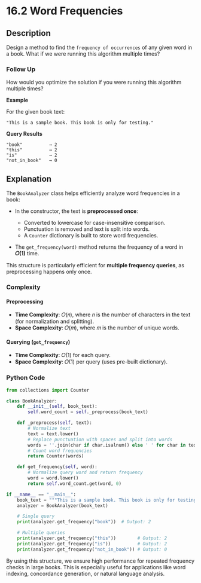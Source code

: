 # 16.2 Word Frequencies

## Description

Design a method to find the `frequency of occurrences` of any given word in a book. What if we were running this algorithm multiple times?

### Follow Up

How would you optimize the solution if you were running this algorithm multiple times?

**Example**

For the given book text:

```
"This is a sample book. This book is only for testing."
```

**Query Results**

```
"book"          → 2  
"this"          → 2  
"is"            → 2  
"not_in_book"   → 0  
```

## Explanation

The `BookAnalyzer` class helps efficiently analyze word frequencies in a book:

* In the constructor, the text is **preprocessed once**:

  * Converted to lowercase for case-insensitive comparison.
  * Punctuation is removed and text is split into words.
  * A `Counter` dictionary is built to store word frequencies.

* The `get_frequency(word)` method returns the frequency of a word in **𝑂(1)** time.

This structure is particularly efficient for **multiple frequency queries**, as preprocessing happens only once.

### Complexity

#### Preprocessing

* **Time Complexity**: 𝑂(𝑛), where 𝑛 is the number of characters in the text (for normalization and splitting).
* **Space Complexity**: 𝑂(𝑚), where 𝑚 is the number of unique words.

#### Querying (`get_frequency`)

* **Time Complexity**: 𝑂(1) for each query.
* **Space Complexity**: 𝑂(1) per query (uses pre-built dictionary).

### Python Code

```python
from collections import Counter

class BookAnalyzer:
    def __init__(self, book_text):
        self.word_count = self._preprocess(book_text)

    def _preprocess(self, text):
        # Normalize text
        text = text.lower()
        # Replace punctuation with spaces and split into words
        words = ''.join(char if char.isalnum() else ' ' for char in text).split()
        # Count word frequencies
        return Counter(words)

    def get_frequency(self, word):
        # Normalize query word and return frequency
        word = word.lower()
        return self.word_count.get(word, 0)

if __name__ == "__main__":
    book_text = """This is a sample book. This book is only for testing."""
    analyzer = BookAnalyzer(book_text)

    # Single query
    print(analyzer.get_frequency("book"))  # Output: 2

    # Multiple queries
    print(analyzer.get_frequency("this"))        # Output: 2
    print(analyzer.get_frequency("is"))          # Output: 2
    print(analyzer.get_frequency("not_in_book")) # Output: 0
```

By using this structure, we ensure high performance for repeated frequency checks in large books. This is especially useful for applications like word indexing, concordance generation, or natural language analysis.

